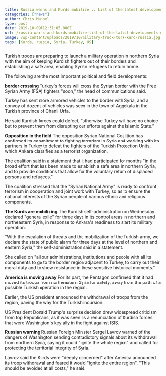 ```yaml
---
title: Russia warns and Kurds mobilize .. List of the latest developments of the Turkish operation in Syria
categories: ["news"]
author: Chris Manoel
type: post
date: 2019-10-09T12:31:05.000Z
url: /russia-warns-and-kurds-mobilize-list-of-the-latest-developments-of-the-turkish-operation-in-syria/
image: /wp-content/uploads/2019/10/military-truck-turk-kurd-russia.jpg
tags: [Kurds, russia, Syria, Turkey, US]
---
```


Turkish troops are preparing to launch a military operation in northern Syria with the aim of keeping Kurdish fighters out of their borders and establishing a safe area, enabling Syrian refugees to return home.

The following are the most important political and field developments:

**border crossing** Turkey's forces will cross the Syrian border with the Free Syrian Army (FSA) fighters "soon," the head of communications said.

Turkey has sent more armored vehicles to the border with Syria, and a convoy of dozens of vehicles was seen in the town of Aggekala in the Turkish province of Chanli Urfa.

He said Kurdish forces could defect, "otherwise Turkey will have no choice but to prevent them from disrupting our efforts against the Islamic State."

**Opposition in the field** The opposition Syrian National Coalition has confirmed its commitment to fighting terrorism in Syria and working with its partners in Turkey to defeat the fighters of the Turkish Protection Units, which Ankara classifies as a terrorist organization.

The coalition said in a statement that it had participated for months "in the broad effort that has been made to establish a safe area in northern Syria, and to provide conditions that allow for the voluntary return of displaced persons and refugees."

The coalition stressed that the "Syrian National Army" is ready to confront terrorism in cooperation and joint work with Turkey, so as to ensure the national interests of the Syrian people of various ethnic and religious components.

**The Kurds are mobilizing** The Kurdish self-administration on Wednesday declared "general exile" for three days in its control areas in northern and northeastern Syria, in response to Ankara's readiness to start its military operation.

"With the escalation of threats and the mobilization of the Turkish army, we declare the state of public alarm for three days at the level of northern and eastern Syria," the self-administration said in a statement.

She called on "all our administrations, institutions and people with all its components to go to the border region adjacent to Turkey, to carry out their moral duty and to show resistance in these sensitive historical moments."

**America is moving away** For its part, the Pentagon confirmed that it had moved its troops from northeastern Syria for safety, away from the path of a possible Turkish operation in the region.

Earlier, the US president announced the withdrawal of troops from the region, paving the way for the Turkish incursion.

US President Donald Trump's surprise decision drew widespread criticism from top Republicans, as it was seen as a renunciation of Kurdish forces that were Washington's key ally in the fight against ISIS.

**Russian warning** Russian Foreign Minister Sergei Lavrov warned of the dangers of Washington sending contradictory signals about its withdrawal from northern Syria, saying it could "ignite the whole region" and called for protecting the territorial integrity of Syria.

Lavrov said the Kurds were "deeply concerned" after America announced its troop withdrawal and feared it would "ignite the entire region". "This should be avoided at all costs," he said.
